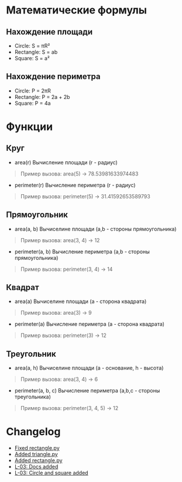 # Математические формулы
## Нахождение площади
- Circle: S = πR²
- Rectangle: S = ab
- Square: S = a²

## Нахождение периметра
- Circle: P = 2πR
- Rectangle: P = 2a + 2b
- Square: P = 4a

# Функции
## Круг
- area(r) Вычисление площади (r - радиус)
> Пример вызова: area(5) -> 78.53981633974483
- perimeter(r) Вычисление периметра (r - радиус)
> Пример вызова: perimeter(5) -> 31.41592653589793

## Прямоугольник
- area(a, b) Вычиселине площади (a,b - стороны прямоугольника)
> Пример вызова: area(3, 4) -> 12
- perimeter(a, b) Вычисление периметра (a,b - стороны прямоугольника)
> Пример вызова: perimeter(3, 4) -> 14

## Квадрат
- area(a) Вычиселине площади (a - сторона квадрата)
> Пример вызова: area(3) -> 9
- perimeter(a) Вычисление периметра (a - сторона квадрата)
> Пример вызова: perimeter(3) -> 12

## Треугольник
- area(a, h) Вычиселине площади (a - основание, h - высота)
> Пример вызова: area(3, 4) -> 6
- perimeter(a, b, c) Вычисление периметра (a,b,c - стороны треугольника)
> Пример вызова: perimeter(3, 4, 5) -> 12

# Changelog
- [Fixed rectangle.py](https://github.com/soilow/geometric_lib/commit/68eb5b9fa84158b73667fd18002cd3c1c36a62bf)
- [Added triangle.py](https://github.com/soilow/geometric_lib/commit/0737645eb11b576050358c21c90d048ab8ff9a61)
- [Added rectangle.py](https://github.com/soilow/geometric_lib/commit/176e0720cda60b0d434ee8ba5a3a934610403548)
- [L-03: Docs added](https://github.com/soilow/geometric_lib/commit/d078c8d9ee6155f3cb0e577d28d337b791de28e2)
- [L-03: Circle and square added](https://github.com/soilow/geometric_lib/commit/8ba9aeb3cea847b63a91ac378a2a6db758682460)

